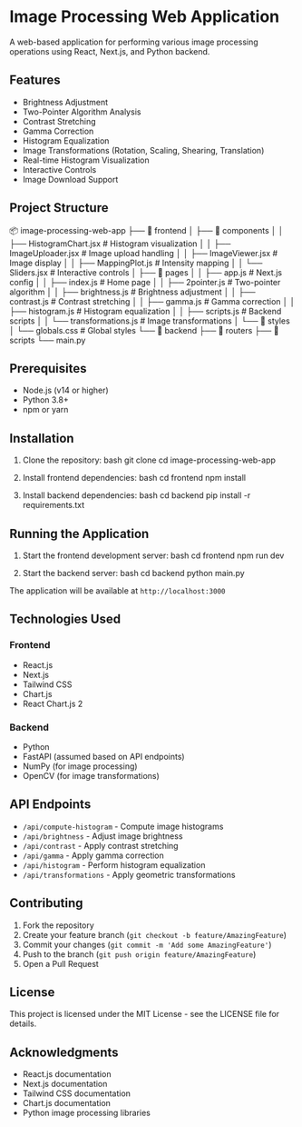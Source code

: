 # Image Processing Web Application

A web-based application for performing various image processing operations using React, Next.js, and Python backend.

## Features

- Brightness Adjustment
- Two-Pointer Algorithm Analysis
- Contrast Stretching
- Gamma Correction
- Histogram Equalization
- Image Transformations (Rotation, Scaling, Shearing, Translation)
- Real-time Histogram Visualization
- Interactive Controls
- Image Download Support

## Project Structure

📦 image-processing-web-app
├── 📂 frontend
│ ├── 📂 components
│ │ ├── HistogramChart.jsx # Histogram visualization
│ │ ├── ImageUploader.jsx # Image upload handling
│ │ ├── ImageViewer.jsx # Image display
│ │ ├── MappingPlot.js # Intensity mapping
│ │ └── Sliders.jsx # Interactive controls
│ ├── 📂 pages
│ │ ├── app.js # Next.js config
│ │ ├── index.js # Home page
│ │ ├── 2pointer.js # Two-pointer algorithm
│ │ ├── brightness.js # Brightness adjustment
│ │ ├── contrast.js # Contrast stretching
│ │ ├── gamma.js # Gamma correction
│ │ ├── histogram.js # Histogram equalization
│ │ ├── scripts.js # Backend scripts
│ │ └── transformations.js # Image transformations
│ └── 📂 styles
│ └── globals.css # Global styles
└── 📂 backend
├── 📂 routers
├── 📂 scripts
└── main.py

## Prerequisites

- Node.js (v14 or higher)
- Python 3.8+
- npm or yarn

## Installation

1. Clone the repository:
   bash
   git clone <repository-url>
   cd image-processing-web-app

2. Install frontend dependencies:
   bash
   cd frontend
   npm install

3. Install backend dependencies:
   bash
   cd backend
   pip install -r requirements.txt

## Running the Application

1. Start the frontend development server:
   bash
   cd frontend
   npm run dev

2. Start the backend server:
   bash
   cd backend
   python main.py

The application will be available at `http://localhost:3000`

## Technologies Used

### Frontend

- React.js
- Next.js
- Tailwind CSS
- Chart.js
- React Chart.js 2

### Backend

- Python
- FastAPI (assumed based on API endpoints)
- NumPy (for image processing)
- OpenCV (for image transformations)

## API Endpoints

- `/api/compute-histogram` - Compute image histograms
- `/api/brightness` - Adjust image brightness
- `/api/contrast` - Apply contrast stretching
- `/api/gamma` - Apply gamma correction
- `/api/histogram` - Perform histogram equalization
- `/api/transformations` - Apply geometric transformations

## Contributing

1. Fork the repository
2. Create your feature branch (`git checkout -b feature/AmazingFeature`)
3. Commit your changes (`git commit -m 'Add some AmazingFeature'`)
4. Push to the branch (`git push origin feature/AmazingFeature`)
5. Open a Pull Request

## License

This project is licensed under the MIT License - see the LICENSE file for details.

## Acknowledgments

- React.js documentation
- Next.js documentation
- Tailwind CSS documentation
- Chart.js documentation
- Python image processing libraries
